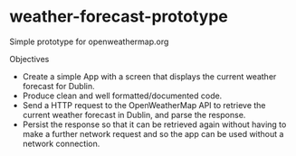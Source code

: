 # weather-forecast-prototype
Simple prototype for openweathermap.org

Objectives
* Create a simple App with a screen that displays the current weather forecast for Dublin.
* Produce clean and well formatted/documented code.
* Send a HTTP request to the OpenWeatherMap API to retrieve the current weather forecast in Dublin, and parse the response.
* Persist the response so that it can be retrieved again without having to make a further network request and so the app can be used without a network connection.
